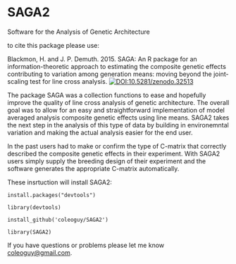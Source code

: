 SAGA2
====

Software for the Analysis of Genetic Architecture

to cite this package please use:

Blackmon, H. and J. P. Demuth. 2015. SAGA: An R package for an information-theoretic approach to estimating the composite genetic effects contributing to variation among generation means: moving beyond the joint-scaling test for line cross analysis.  [![DOI:10.5281/zenodo.32513](https://zenodo.org/badge/18367/coleoguy/SAGA.svg)](https://zenodo.org/badge/latestdoi/18367/coleoguy/SAGA)

The package SAGA was a collection functions to ease and hopefully improve the quality of line cross analysis of genetic architecture.  The overall goal was to allow for an easy and straightforward implementation of model averaged analysis composite genetic effects using line means.  SAGA2 takes the next step in the analysis of this type of data by building in environemntal variation and making the actual analysis easier for the end user.

In the past users had to make or confirm the type of C-matrix that correctly described the composite genetic effects in their experiment.  With SAGA2 users simply supply the breeding design of their experiment and the software generates the appropriate C-matrix automatically.

These insrtuction will install SAGA2: 

`install.packages("devtools")`

`library(devtools)`

`install_github('coleoguy/SAGA2')`

`library(SAGA2)`

If you have questions or problems please let me know [coleoguy@gmail.com](mailto:coleoguy@gmail.com).
